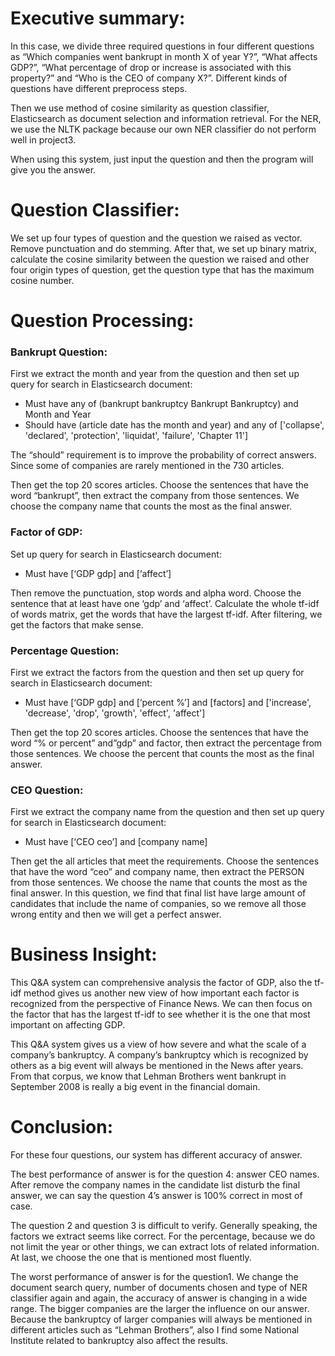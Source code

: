 # Executive summary:

In this case, we divide three required questions in four different questions as “Which companies went bankrupt in month X of year Y?”, “What affects GDP?”, “What percentage of drop or increase is associated with this property?” and “Who is the CEO of company X?”. Different kinds of questions have different preprocess steps.

Then we use method of cosine similarity as question classifier, Elasticsearch as document selection and information retrieval. For the NER, we use the NLTK package because our own NER classifier do not perform well in project3.

When using this system, just input the question and then the program will give you the answer.

# Question Classifier:

We set up four types of question and the question we raised as vector. Remove punctuation and do stemming. After that, we set up binary matrix, calculate the cosine similarity between the question we raised and other four origin types of question, get the question type that has the maximum cosine number.

# Question Processing:

### Bankrupt Question: 

First we extract the month and year from the question and then set up query for search in Elasticsearch document: 

 - Must have any of (bankrupt bankruptcy Bankrupt Bankruptcy) and Month and Year 
 - Should have (article date has the month and year) and any of ['collapse', 'declared', 'protection', 'liquidat', 'failure', 'Chapter 11']
 
The “should” requirement is to improve the probability of correct answers. Since some of companies are rarely mentioned in the 730 articles.

Then get the top 20 scores articles. Choose the sentences that have the word “bankrupt”, then extract the company from those sentences. We choose the company name that counts the most as the final answer.

### Factor of GDP: 

Set up query for search in Elasticsearch document: 

 - Must have [‘GDP gdp] and [‘affect’]
 
Then remove the punctuation, stop words and alpha word. Choose the sentence that at least have one ‘gdp’ and ‘affect’. Calculate the whole tf-idf of words matrix, get the words that have the largest tf-idf. After filtering, we get the factors that make sense.

### Percentage Question: 
First we extract the factors from the question and then set up query for search in Elasticsearch document: 

 - Must have [‘GDP gdp] and [‘percent %’] and [factors] and ['increase', 'decrease', 'drop', 'growth', 'effect', 'affect']
 
Then get the top 20 scores articles. Choose the sentences that have the word “% or percent” and”gdp” and factor, then extract the percentage from those sentences. We choose the percent that counts the most as the final answer.

### CEO Question: 

First we extract the company name from the question and then set up query for search in Elasticsearch document:

 - Must have [‘CEO ceo’] and [company name] 
 
Then get the all articles that meet the requirements. Choose the sentences that have the word “ceo” and company name, then extract the PERSON from those sentences. We choose the name that counts the most as the final answer. In this question, we find that final list have large amount of candidates that include the name of companies, so we remove all those wrong entity and then we will get a perfect answer.

# Business Insight:

This Q&A system can comprehensive analysis the factor of GDP, also the tf-idf method gives us another new view of how important each factor is recognized from the perspective of Finance News. We can then focus on the factor that has the largest tf-idf to see whether it is the one that most important on affecting GDP.

This Q&A system gives us a view of how severe and what the scale of a company’s bankruptcy. A company’s bankruptcy which is recognized by others as a big event will always be mentioned in the News after years. From that corpus, we know that Lehman Brothers went bankrupt in September 2008 is really a big event in the financial domain.

# Conclusion:

For these four questions, our system has different accuracy of answer. 

The best performance of answer is for the question 4: answer CEO names. After remove the company names in the candidate list disturb the final answer, we can say the question 4’s answer is 100% correct in most of case.

The question 2 and question 3 is difficult to verify. Generally speaking, the factors we extract seems like correct. For the percentage, because we do not limit the year or other things, we can extract lots of related information. At last, we choose the one that is mentioned most fluently.

The worst performance of answer is for the question1. We change the document search query, number of documents chosen and type of NER classifier again and again, the accuracy of answer is changing in a wide range. The bigger companies are the larger the influence on our answer. Because the bankruptcy of larger companies will always be mentioned in different articles such as “Lehman Brothers”, also I find some National Institute related to bankruptcy also affect the results.
